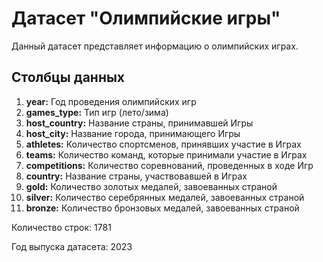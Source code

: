 # Датасет "Олимпийские игры"

Данный датасет представляет информацию о олимпийских играх.

## Столбцы данных

1. **year:** Год проведения олимпийских игр
2. **games_type:** Тип игр (лето/зима)
3. **host_country:** Название страны, принимавшей Игры
4. **host_city:** Название города, принимающего Игры
5. **athletes:** Количество спортсменов, принявших участие в Играх
6. **teams:** Количество команд, которые принимали участие в Играх
7. **competitions:** Количество соревнований, проведенных в ходе Игр
8. **country:** Название страны, участвовавшей в Играх
9. **gold:** Количество золотых медалей, завоеванных страной
10. **silver:** Количество серебрянных медалей, завоеванных страной
11. **bronze:** Количество бронзовых медалей, завоеванных страной

 Количество строк: 1781
 
 Год выпуска датасета: 2023
